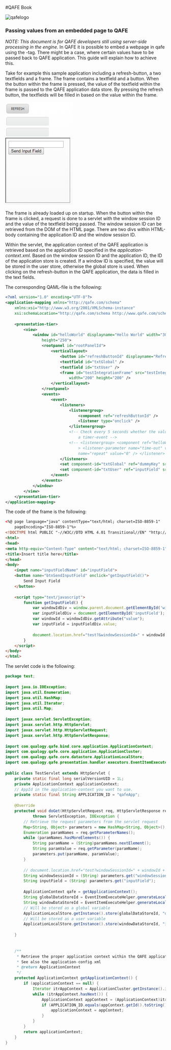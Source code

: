 #QAFE Book

![qafelogo](http://www.qafe.com/wp-content/themes/qafe2013/img/logo.png)

### Passing values from an embedded page to QAFE
*_NOTE: This document is for QAFE developers still using server-side processing in the engine._*
In QAFE it is possible to embed a webpage in qafe using the _<embed>_-tag. There might be a case, where certain values have to be passed back to QAFE application. This guide will explain how to achieve this.

Take for example this sample application including a refresh-button, a two textfields and a frame. The frame contains a textfield and a button. When the button within the frame is pressed, the value of the textfield within the frame is passed to the QAFE application data store. By pressing the refresh button, the textfields will be filled in based on the value within the frame.

![jspexample](https://github.com/qafedev/qafedev.github.io/raw/master/assets/images/passing-values-frame-example.png)

The frame is already loaded up on startup. When the button within the frame is clicked, a request is done to a servlet with the window session ID and the value of the textfield being passed. The window session ID can be retrieved from the DOM of the HTML page. There are two divs within HTML-body containing the application ID and the window session ID. 

Within the servlet, the application context of the QAFE application is retrieved based on the application ID specified in the _application-context.xml_. Based on the window session ID and the application ID, the ID of the application store is created. If a window ID is specified, the value will be stored in the user store, otherwise the global store is used. When clicking on the refresh-button in the QAFE application, the data is filled in the text fields.

The corresponding QAML-file is the following:
```xml
<?xml version="1.0" encoding="UTF-8"?>
<application-mapping xmlns="http://qafe.com/schema"
	xmlns:xsi="http://www.w3.org/2001/XMLSchema-instance"
	xsi:schemaLocation="http://qafe.com/schema http://www.qafe.com/schema/application-mapping.xsd">

	<presentation-tier>
		<view>
			<window id="helloWorld" displayname="Hello World" width="300"
				height="250">
				<rootpanel id="rootPanelId">
					<verticallayout>
						<button id="refreshButtonId" displayname="Refresh" />
						<textfield id="txtGlobal" />
						<textfield id="txtUser" />
						<frame id="testIntegrationFrame" src="testIntegration.jsp"
							width="200" height="200" />
					</verticallayout>
				</rootpanel>
				<events>
					<event>
						<listeners>
							<listenergroup>
								<component ref="refreshButtonId" />
								<listener type="onclick" />
							</listenergroup>
							<!-- Check every 5 seconds whether the value has been changed using 
								a timer-event -->
							<!-- <listenergroup> <component ref="helloWorld" /> <listener type="ontimer" 
								> <listener-parameter name="time-out" value="5000" /> <listener-parameter 
								name="repeat" value="0" /> </listener> </listenergroup> -->
						</listeners>
						<set component-id="txtGlobal" ref="dummyKey" src="global" />
						<set component-id="txtUser" ref="inputField" src="user" />
					</event>
				</events>
			</window>
		</view>
	</presentation-tier>
</application-mapping> 
```

The code of the frame is the following:
```html
<%@ page language="java" contentType="text/html; charset=ISO-8859-1"
    pageEncoding="ISO-8859-1"%>
<!DOCTYPE html PUBLIC "-//W3C//DTD HTML 4.01 Transitional//EN" "http://www.w3.org/TR/html4/loose.dtd">
<html>
<head>
<meta http-equiv="Content-Type" content="text/html; charset=ISO-8859-1">
<title>Insert title here</title>
</head>
<body>
	<input name="inputFieldName" id="inputField">
	<button name="btnSendInputField" onclick="getInputField()">
		Send Input Field
	</button>
	
	<script type="text/javascript">
		function getInputField() {
			var windowIdDiv = window.parent.document.getElementById('winId');
			var inputFieldDiv = document.getElementById('inputField');
			var windowId = windowIdDiv.getAttribute("value");  
			var inputField = inputFieldDiv.value;
			
			document.location.href="test?&windowSessionId=" + windowId + "&inputField=" + inputField;
		}
	</script>
</body>
</html>
```

The servlet code is the following:
```java
package test;

import java.io.IOException;
import java.util.Enumeration;
import java.util.HashMap;
import java.util.Iterator;
import java.util.Map;

import javax.servlet.ServletException;
import javax.servlet.http.HttpServlet;
import javax.servlet.http.HttpServletRequest;
import javax.servlet.http.HttpServletResponse;

import com.qualogy.qafe.bind.core.application.ApplicationContext;
import com.qualogy.qafe.core.application.ApplicationCluster;
import com.qualogy.qafe.core.datastore.ApplicationLocalStore;
import com.qualogy.qafe.presentation.handler.executors.EventItemExecuteHelper;

public class TestServlet extends HttpServlet {
	private static final long serialVersionUID = 1L;
	private ApplicationContext applicationContext;
	// AppId in the application-context you want to use.
	private static final String APPLICATION_ID = "qafeApp";

	@Override
	protected void doGet(HttpServletRequest req, HttpServletResponse resp)
			throws ServletException, IOException {
		// Retrieve the request parameters from the servlet request 
		Map<String, Object> parameters = new HashMap<String, Object>();
		Enumeration paramNames = req.getParameterNames();
		while (paramNames.hasMoreElements()) {
			String paramName = (String)paramNames.nextElement();
			String paramValue = req.getParameter(paramName);
			parameters.put(paramName, paramValue);
		}
		
		// document.location.href="test?windowSessionId=" + windowId + "&inputField=" + inputField;
		String windowSessionId = (String) parameters.get("windowSessionId");
		String inputField = (String) parameters.get("inputField");
		
		ApplicationContext qafe = getApplicationContext();
		String globalDataStoreId = EventItemExecuteHelper.generateLocalStoreId(windowSessionId, qafe, null);
		String windowDataStoreId = EventItemExecuteHelper.generateLocalStoreId(windowSessionId, qafe, "helloWorld");
		// Will be stored as a global variable
		ApplicationLocalStore.getInstance().store(globalDataStoreId, "dummyKey", "dummyValue");
		// Will be stored as a user variable
		ApplicationLocalStore.getInstance().store(windowDataStoreId, "inputField", inputField);
		
	}
	
	
	/**
	 * Retrieve the proper application context within the QAFE application based on the ID defined in the application-config
	 * See also the application-config.xml
	 * @return ApplicationContext
	 */
	protected ApplicationContext getApplicationContext() {
		if (applicationContext == null) {
			Iterator itrAppContext = ApplicationCluster.getInstance().iterator();
			while (itrAppContext.hasNext()) {
				ApplicationContext appContext = (ApplicationContext)itrAppContext.next();
				if (APPLICATION_ID.equals(appContext.getId().toString())) {
					applicationContext = appContext;
				}
			}	
		}
		return applicationContext;
	}	
}
```
